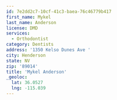 ```yaml
---
id: 7e2dd2c7-10cf-41c3-baea-76c46779b417
first_name: Mykel
last_name: Anderson
license: DMD
services:
  - Orthodontist
category: Dentists
address: '1350 Kelso Dunes Ave '
city: Henderson
state: NV
zip: '89014'
title: 'Mykel Anderson'
_geoloc:
  lat: 36.0527
  lng: -115.039
---
```


